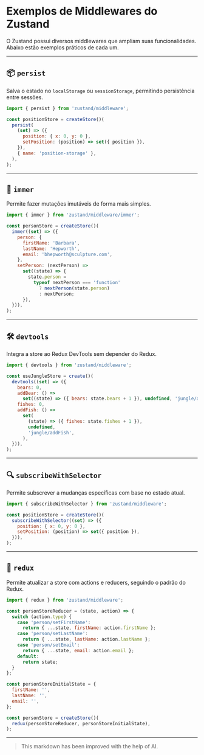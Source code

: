 
# Exemplos de Middlewares do Zustand

O Zustand possui diversos middlewares que ampliam suas funcionalidades. Abaixo estão exemplos práticos de cada um.

---

## 📦 `persist`

Salva o estado no `localStorage` ou `sessionStorage`, permitindo persistência entre sessões.

```js
import { persist } from 'zustand/middleware';

const positionStore = createStore()(
  persist(
    (set) => ({
      position: { x: 0, y: 0 },
      setPosition: (position) => set({ position }),
    }),
    { name: 'position-storage' },
  ),
);
```

---

## 🔁 `immer`

Permite fazer mutações imutáveis de forma mais simples.

```js
import { immer } from 'zustand/middleware/immer';

const personStore = createStore()(
  immer((set) => ({
    person: {
      firstName: 'Barbara',
      lastName: 'Hepworth',
      email: 'bhepworth@sculpture.com',
    },
    setPerson: (nextPerson) =>
      set((state) => {
        state.person =
          typeof nextPerson === 'function'
            ? nextPerson(state.person)
            : nextPerson;
      }),
  })),
);
```

---

## 🛠️ `devtools`

Integra a store ao Redux DevTools sem depender do Redux.

```js
import { devtools } from 'zustand/middleware';

const useJungleStore = create()(
  devtools((set) => ({
    bears: 0,
    addBear: () =>
      set((state) => ({ bears: state.bears + 1 }), undefined, 'jungle/addBear'),
    fishes: 0,
    addFish: () =>
      set(
        (state) => ({ fishes: state.fishes + 1 }),
        undefined,
        'jungle/addFish',
      ),
  })),
);
```

---

## 🔍 `subscribeWithSelector`

Permite subscrever a mudanças específicas com base no estado atual.

```js
import { subscribeWithSelector } from 'zustand/middleware';

const positionStore = createStore()(
  subscribeWithSelector((set) => ({
    position: { x: 0, y: 0 },
    setPosition: (position) => set({ position }),
  })),
);
```

---

## 🧱 `redux`

Permite atualizar a store com actions e reducers, seguindo o padrão do Redux.

```js
import { redux } from 'zustand/middleware';

const personStoreReducer = (state, action) => {
  switch (action.type) {
    case 'person/setFirstName':
      return { ...state, firstName: action.firstName };
    case 'person/setLastName':
      return { ...state, lastName: action.lastName };
    case 'person/setEmail':
      return { ...state, email: action.email };
    default:
      return state;
  }
};

const personStoreInitialState = {
  firstName: '',
  lastName: '',
  email: '',
};

const personStore = createStore()(
  redux(personStoreReducer, personStoreInitialState),
);
```

---
> This markdown has been improved with the help of AI.